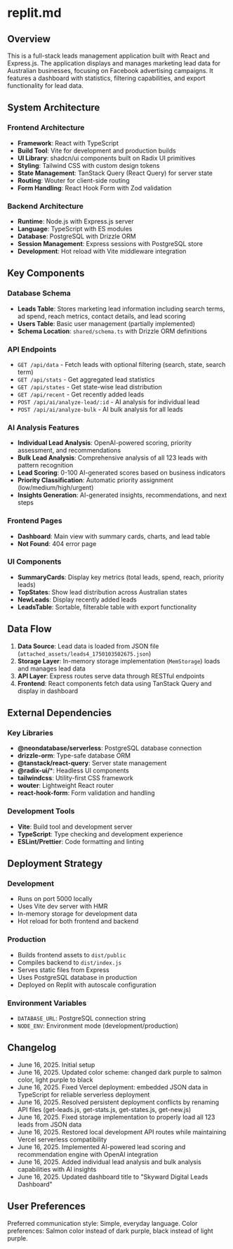 # replit.md

## Overview
This is a full-stack leads management application built with React and Express.js. The application displays and manages marketing lead data for Australian businesses, focusing on Facebook advertising campaigns. It features a dashboard with statistics, filtering capabilities, and export functionality for lead data.

## System Architecture

### Frontend Architecture
- **Framework**: React with TypeScript
- **Build Tool**: Vite for development and production builds
- **UI Library**: shadcn/ui components built on Radix UI primitives
- **Styling**: Tailwind CSS with custom design tokens
- **State Management**: TanStack Query (React Query) for server state
- **Routing**: Wouter for client-side routing
- **Form Handling**: React Hook Form with Zod validation

### Backend Architecture
- **Runtime**: Node.js with Express.js server
- **Language**: TypeScript with ES modules
- **Database**: PostgreSQL with Drizzle ORM
- **Session Management**: Express sessions with PostgreSQL store
- **Development**: Hot reload with Vite middleware integration

## Key Components

### Database Schema
- **Leads Table**: Stores marketing lead information including search terms, ad spend, reach metrics, contact details, and lead scoring
- **Users Table**: Basic user management (partially implemented)
- **Schema Location**: `shared/schema.ts` with Drizzle ORM definitions

### API Endpoints
- `GET /api/data` - Fetch leads with optional filtering (search, state, search term)
- `GET /api/stats` - Get aggregated lead statistics
- `GET /api/states` - Get state-wise lead distribution
- `GET /api/recent` - Get recently added leads
- `POST /api/ai/analyze-lead/:id` - AI analysis for individual lead
- `POST /api/ai/analyze-bulk` - AI bulk analysis for all leads

### AI Analysis Features
- **Individual Lead Analysis**: OpenAI-powered scoring, priority assessment, and recommendations
- **Bulk Lead Analysis**: Comprehensive analysis of all 123 leads with pattern recognition
- **Lead Scoring**: 0-100 AI-generated scores based on business indicators
- **Priority Classification**: Automatic priority assignment (low/medium/high/urgent)
- **Insights Generation**: AI-generated insights, recommendations, and next steps

### Frontend Pages
- **Dashboard**: Main view with summary cards, charts, and lead table
- **Not Found**: 404 error page

### UI Components
- **SummaryCards**: Display key metrics (total leads, spend, reach, priority leads)
- **TopStates**: Show lead distribution across Australian states
- **NewLeads**: Display recently added leads
- **LeadsTable**: Sortable, filterable table with export functionality

## Data Flow

1. **Data Source**: Lead data is loaded from JSON file (`attached_assets/leads4_1750103502675.json`)
2. **Storage Layer**: In-memory storage implementation (`MemStorage`) loads and manages lead data
3. **API Layer**: Express routes serve data through RESTful endpoints
4. **Frontend**: React components fetch data using TanStack Query and display in dashboard

## External Dependencies

### Key Libraries
- **@neondatabase/serverless**: PostgreSQL database connection
- **drizzle-orm**: Type-safe database ORM
- **@tanstack/react-query**: Server state management
- **@radix-ui/***: Headless UI components
- **tailwindcss**: Utility-first CSS framework
- **wouter**: Lightweight React router
- **react-hook-form**: Form validation and handling

### Development Tools
- **Vite**: Build tool and development server
- **TypeScript**: Type checking and development experience
- **ESLint/Prettier**: Code formatting and linting

## Deployment Strategy

### Development
- Runs on port 5000 locally
- Uses Vite dev server with HMR
- In-memory storage for development data
- Hot reload for both frontend and backend

### Production
- Builds frontend assets to `dist/public`
- Compiles backend to `dist/index.js`
- Serves static files from Express
- Uses PostgreSQL database in production
- Deployed on Replit with autoscale configuration

### Environment Variables
- `DATABASE_URL`: PostgreSQL connection string
- `NODE_ENV`: Environment mode (development/production)

## Changelog
- June 16, 2025. Initial setup
- June 16, 2025. Updated color scheme: changed dark purple to salmon color, light purple to black
- June 16, 2025. Fixed Vercel deployment: embedded JSON data in TypeScript for reliable serverless deployment
- June 16, 2025. Resolved persistent deployment conflicts by renaming API files (get-leads.js, get-stats.js, get-states.js, get-new.js)
- June 16, 2025. Fixed storage implementation to properly load all 123 leads from JSON data
- June 16, 2025. Restored local development API routes while maintaining Vercel serverless compatibility
- June 16, 2025. Implemented AI-powered lead scoring and recommendation engine with OpenAI integration
- June 16, 2025. Added individual lead analysis and bulk analysis capabilities with AI insights
- June 16, 2025. Updated dashboard title to "Skyward Digital Leads Dashboard"

## User Preferences
Preferred communication style: Simple, everyday language.
Color preferences: Salmon color instead of dark purple, black instead of light purple.